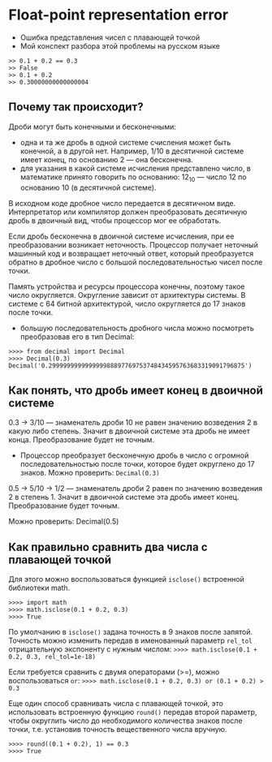 # Float-point representation error
- Ошибка представления чисел с плавающей точкой
- Мой конспект разбора этой проблемы на русском языке

```
>> 0.1 + 0.2 == 0.3
>> False
>> 0.1 + 0.2
>> 0.30000000000000004
```

## Почему так происходит?

Дроби могут быть конечными и бесконечными:
* одна и та же дробь в одной системе счисления может быть конечной, а в другой нет. Например, 1/10 в десятичной системе имеет конец, по основанию 2 — она бесконечна.
* для указания в какой системе исчисления представлено число, в математике принято говорить по основанию: 12<sub>10</sub> — число 12 по основанию 10 (в десятичной системе). 

В исходном коде дробное число передается в десятичном виде. Интерпретатор или компилятор должен преобразовать десятичную дробь в двоичный вид, чтобы процессор мог ее обработать.

Если дробь бесконечна в двоичной системе исчисления, при ее преобразовании возникает неточность. Процессор получает неточный машинный код и возвращает неточный ответ, который преобразуется обратно в дробное число с большой последовательностью чисел после точки. 

Память устройства и ресурсы процессора конечны, поэтому такое число округляется. Округление зависит от архитектуры системы. В системе с 64 битной архитектурой, число округляется до 17 знаков после точки.

* большую последовательность дробного числа можно посмотреть преобразовав его в тип Decimal:
```
>>>> from decimal import Decimal
>>>> Decimal(0.3)
Decimal('0.299999999999999988897769753748434595763683319091796875')
```

## Как понять, что дробь имеет конец в двоичной системе

0.3 → 3/10 — знаменатель дроби 10 не равен значению возведения 2 в какую либо степень. Значит в двоичной системе эта дробь не имеет конца. Преобразование будет не точным. 

* Процессор преобразует бесконечную дробь в число с огромной последовательностью после точки, которое будет округлено до 17 знаков. Можно проверить: ```Decimal(0.3)```

0.5 → 5/10 → 1/2 — знаменатель дроби 2 равен по значению возведения 2 в степень 1. Значит в двоичной системе эта дробь имеет конец. Преобразование будет точным.

Можно проверить: Decimal(0.5)

## Как правильно сравнить два числа с плавающей точкой

Для этого можно воспользоваться функцией ```isclose()``` встроенной библиотеки math.

```
>>>> import math
>>>> math.isclose(0.1 + 0.2, 0.3) 
>>>> True
```

По умолчанию в ```isclose()``` задана точность в 9 знаков после запятой.  Точность можно изменить передав в именованный параметр ```rel_tol``` отрицательную экспоненту с нужным числом:
```>>>> math.isclose(0.1 + 0.2, 0.3, rel_tol=1e-18)```

Если требуется сравнить с двумя операторами (>=), можно воспользоваться ```or```:
```>>>> math.isclose(0.1 + 0.2, 0.3) or (0.1 + 0.2) > 0.3```

Еще один способ сравнивать числа с плавающей точкой, это использовать встроенную функцию ```round()``` передав второй параметр, чтобы округлить число до необходимого количества знаков после точки, т.е. установив точность вещественного числа вручную. 

```
>>>> round((0.1 + 0.2), 1) == 0.3
>>>> True
```

